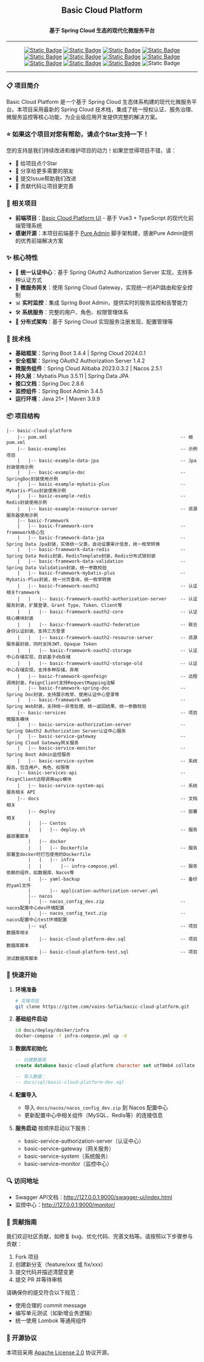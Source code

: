 <h2 style="margin: 30px 0 30px; text-align: center; font-weight: bold;">Basic Cloud Platform</h2>
<h4 style="text-align: center;">基于 Spring Cloud 生态的现代化微服务平台</h4>

---
<div style="text-align: center">

[![Static Badge](https://img.shields.io/badge/Spring%20Boot-3.4.4-6DB33F?logo=springboot)](https://docs.spring.io/spring-boot/index.html)
[![Static Badge](https://img.shields.io/badge/Spring%20OAuth2%20Authorization%20Server-1.4.2-6DB33F?logo=springsecurity)](https://docs.spring.io/spring-authorization-server/reference/index.html)
[![Static Badge](https://img.shields.io/badge/Spring%20Cloud-2024.0.1-6DB33F?logo=spring)](https://docs.spring.io/spring-cloud-release/reference/index.html)
[![Static Badge](https://img.shields.io/badge/Spring%20Cloud%20Alibaba-2023.0.3.2-ff6a00?logo=alibabacloud)](https://sca.aliyun.com/)
[![Static Badge](https://img.shields.io/badge/Spring%20Doc-2.8.6-6ba43a)](https://springdoc.org/)
[![Static Badge](https://img.shields.io/badge/Mybatis%20Plus-3.5.11-1e90ff)](https://baomidou.com/)
[![Static Badge](https://img.shields.io/badge/Spring%20Boot%20Admin-3.4.5-42d3a5)](https://docs.spring-boot-admin.com/3.4.5/docs/index)
[![Static Badge](https://img.shields.io/badge/Java-21%2B-c74634?logo=openjdk)](https://www.graalvm.org/)
[![Static Badge](https://img.shields.io/badge/Nacos-2.5.1-1be1f6)](https://nacos.io)
[![Static Badge](https://img.shields.io/badge/Apache%20Maven-3.9.9-f5f5f5?logo=apachemaven)](https://maven.apache.org/)
[![Static Badge](https://img.shields.io/badge/License-Apache%20License%202.0-f5f5f5?logo=apache)](./LICENSE)
![Static Badge](https://img.shields.io/badge/Author-vains_Sofia(云逸)-blue)

</div>

---

### 📋 项目简介

Basic Cloud Platform 是一个基于 Spring Cloud 生态体系构建的现代化微服务平台。本项目采用最新的 Spring Cloud 技术栈，集成了统一授权认证、服务治理、微服务监控等核心功能，为企业级应用开发提供完整的解决方案。

### ⭐ 如果这个项目对您有帮助，请点个Star支持一下！

您的支持是我们持续改进和维护项目的动力！如果您觉得项目不错，请：
- 🌟 给项目点个Star
- 🔄 分享给更多需要的朋友
- 🐛 提交Issue帮助我们改进
- 🔧 贡献代码让项目更完善

### 🎯 相关项目

- **前端项目**：[Basic Cloud Platform UI](https://gitee.com/vains-Sofia/basic-cloud-platform-ui) - 基于 Vue3 + TypeScript 的现代化前端管理系统
- **感谢开源**：本项目前端基于 [Pure Admin](https://gitee.com/yiming_chang/pure-admin-thin) 脚手架构建，感谢Pure Admin提供的优秀前端解决方案

### ✨ 核心特性

- 🔐 **统一认证中心**：基于 Spring OAuth2 Authorization Server 实现，支持多种认证方式
- 🚀 **微服务网关**：使用 Spring Cloud Gateway，实现统一的API路由和安全控制
- 📊 **实时监控**：集成 Spring Boot Admin，提供实时的服务监控和告警能力
- 🛠️ **系统服务**：完整的用户、角色、权限管理体系
- 🔄 **分布式架构**：基于 Spring Cloud 实现服务注册发现、配置管理等

### 🔨 技术栈

- **基础框架**：Spring Boot 3.4.4 | Spring Cloud 2024.0.1
- **安全框架**：Spring OAuth2 Authorization Server 1.4.2
- **微服务组件**：Spring Cloud Alibaba 2023.0.3.2 | Nacos 2.5.1
- **持久层**：Mybatis Plus 3.5.11 | Spring Data JPA
- **接口文档**：Spring Doc 2.8.6
- **监控组件**：Spring Boot Admin 3.4.5
- **运行环境**：Java 21+ | Maven 3.9.9

### 📦 项目结构

```shell
|-- basic-cloud-platform
    |-- pom.xml                                                 -- 根pom.xml
    |-- basic-examples                                          -- 示例项目
    |   |-- basic-example-data-jpa                              -- Jpa封装使用示例
    |   |-- basic-example-doc                                   -- SpringDoc封装使用示例
    |   |-- basic-example-mybatis-plus                          -- Mybatis-Plus封装使用示例
    |   |-- basic-example-redis                                 -- Redis封装使用示例
    |   |-- basic-example-resource-server                       -- 资源服务器使用示例
    |-- basic-framework
    |   |-- basic-framework-core                                -- framework核心包
    |   |-- basic-framework-data-jpa                            -- Spring Data Jpa封装，实体统一父类，自动设置审计信息，统一枚举转换
    |   |-- basic-framework-data-redis                          -- Spring Data Redis封装，RedisTemplate封装，Redis分布式锁封装
    |   |-- basic-framework-data-validation                     -- Spring Data Validation封装，统一参数校验
    |   |-- basic-framework-mybatis-plus                        -- Mybatis-Plus封装，统一分页查询，统一枚举转换
    |   |-- basic-framework-oauth2                              -- 认证相关framework
    |   |   |-- basic-framework-oauth2-authorization-server     -- 认证服务封装，扩展登录、Grant Type、Token、Client等
    |   |   |-- basic-framework-oauth2-core                     -- 认证核心模块封装
    |   |   |-- basic-framework-oauth2-federation               -- 联合身份认证封装，支持三方登录
    |   |   |-- basic-framework-oauth2-resource-server          -- 资源服务器封装，同时支持JWT、Opaque Token
    |   |   |-- basic-framework-oauth2-storage                  -- 认证中心存储实现，目前基于db存储
    |   |   |-- basic-framework-oauth2-storage-old              -- 认证中心存储实现，支持多种存储，弃用
    |   |-- basic-framework-openfeign                           -- 远程调用封装，FeignClient支持RequestMapping注解
    |   |-- basic-framework-spring-doc                          -- Spring Doc封装，支持展示枚举、使用认证中心登录等
    |   |-- basic-framework-web                                 -- Spring Web封装，支持统一异常处理、统一返回结果、统一参数校验
    |-- basic-services                                          -- 项目微服务模块
    |   |-- basic-service-authorization-server                  -- Spring OAuth2 Authorization Server认证中心服务
    |   |-- basic-service-gateway                               -- Spring Cloud Gateway网关服务
    |   |-- basic-service-monitor                               -- Spring Boot Admin监控服务
    |   |-- basic-service-system                                -- 系统服务，包含用户、角色、权限等
    |-- basic-services-api                                      -- FeignClient远程调用api模块
    |   |-- basic-service-system-api                            -- 系统服务相关 API
    |-- docs                                                    -- 文档相关
        |-- deploy                                              -- 部署相关
        |   |-- Centos
        |   |   |-- deploy.sh                                   -- 服务器部署脚本
        |   |-- docker
        |   |   |-- Dockerfile                                  -- 服务部署至docker时打包使用的Dockerfile
        |   |   |-- infra
        |   |       |-- infra-compose.yml                       -- 服务依赖的组件，如数据库、Nacos等
        |   |-- yaml-backup                                     -- 备份的yaml文件
        |       |-- application-authorization-server.yml
        |-- nacos
        |   |-- nacos_config_dev.zip                            -- nacos配置中心dev环境配置
        |   |-- nacos_config_test.zip                           -- nacos配置中心test环境配置
        |-- sql                                                 -- 项目数据库相关
            |-- basic-cloud-platform-dev.sql                    -- 项目数据库脚本
            |-- basic-cloud-platform-test.sql                   -- 项目测试数据库脚本
```


### 🚀 快速开始

1. **环境准备**
   ```bash
   # 克隆项目
   git clone https://gitee.com/vains-Sofia/basic-cloud-platform.git
   ```

2. **基础组件启动**
   ```bash
   cd docs/deploy/docker/infra
   docker-compose -f infra-compose.yml up -d
   ```

3. **数据库初始化**
   ```sql
   -- 创建数据库
   create database basic-cloud-platform character set utf8mb4 collate utf8mb4_bin;
   
   -- 导入数据：
   -- docs/sql/basic-cloud-platform-dev.sql
   ```

4. **配置导入**
    - 导入 `docs/nacos/nacos_config_dev.zip` 到 Nacos 配置中心
    - 更新配置中心中相关组件（MySQL、Redis等）的连接信息

5. **服务启动**
   按顺序启动以下服务：
    - basic-service-authorization-server（认证中心）
    - basic-service-gateway（网关服务）
    - basic-service-system（系统服务）
    - basic-service-monitor（监控中心）

### 🔍 访问地址

- Swagger API文档：http://127.0.0.1:9000/swagger-ui/index.html
- 监控中心：http://127.0.0.1:9000/monitor/

### 👥 贡献指南

我们欢迎社区贡献，如修复 bug、优化代码、完善文档等。请按照以下步骤参与贡献：
1. Fork 项目
2. 创建新分支（feature/xxx 或 fix/xxx）
3. 提交代码并描述清楚变更
4. 提交 PR 并等待审核

请确保你的提交符合以下规范：
- 使用合理的 commit message
- 编写单元测试（如新增业务逻辑）
- 统一使用 Lombok 等通用组件

### 📄 开源协议

本项目采用 [Apache License 2.0](./LICENSE) 协议开源。